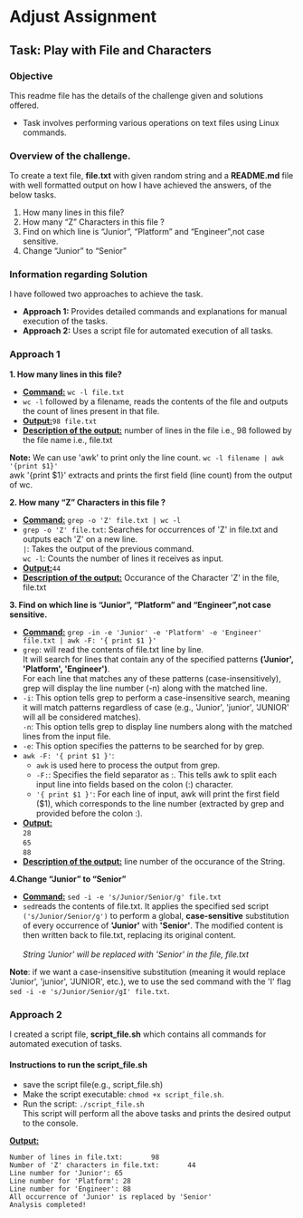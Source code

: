 # Adjust Assignment

## Task: Play with File and Characters
### Objective
This readme file has the details of the challenge given and solutions offered.

- Task involves performing various operations on text files using Linux commands.

### Overview of the challenge.
 To create a text file, <b>file.txt</b> with given random string and a <b>README.md</b> file with well formatted output
 on how I have achieved the answers, of the below tasks.
1. How many lines in this file?
2. How many “Z” Characters in this file ?
3. Find on which line is “Junior”, “Platform” and “Engineer”,not case
   sensitive.
4. Change “Junior” to “Senior”

### Information regarding Solution
I have followed two approaches to achieve the task.

- <b>Approach 1:</b> Provides detailed commands and explanations for manual execution of the tasks.
- <b>Approach 2:</b> Uses a script file for automated execution of all tasks.

### Approach 1
<b>1. How many lines in this file?</b>
  - <b><u>Command:</u></b> `wc -l file.txt`
  - `wc -l` followed by a filename, reads the contents of the file and outputs the count of lines present in that file.
  - <b><u>Output:</u></b>`98 file.txt`
  - <b><u>Description of the output:</u></b> number of lines in the file i.e., 98 followed by the file name i.e., file.txt

<b>Note:</b> We can use 'awk' to print only the line count.
    `wc -l filename | awk '{print $1}'`  
     awk '{print $1}' extracts and prints the first field (line count) from the output of wc.

<b>2. How many “Z” Characters in this file ?</b>
- <b><u>Command:</u></b> `grep -o 'Z' file.txt | wc -l`
- `grep -o 'Z' file.txt`: Searches for occurrences of 'Z' in file.txt and outputs each 'Z' on a new line.  
  `|`: Takes the output of the previous command.  
  `wc -l`: Counts the number of lines it receives as input.
-  <b><u>Output:</u></b>`44`
- <b><u>Description of the output:</u></b> Occurance of the Character 'Z' in the file, file.txt

<b>3. Find on which line is “Junior”, “Platform” and “Engineer”,not case
sensitive.</b>
- <b><u>Command:</u></b> `grep -in -e 'Junior' -e 'Platform' -e 'Engineer' file.txt | awk -F: '{ print $1 }'
  `
- `grep`: will read the contents of file.txt line by line.  
  It will search for lines that contain any of the specified patterns <b>('Junior', 'Platform', 'Engineer')</b>.  
  For each line that matches any of these patterns (case-insensitively), grep will display the line number (-n) along with the matched line.  
- `-i`: This option tells grep to perform a case-insensitive search, meaning it will match patterns regardless of case (e.g., 'Junior', 'junior', 'JUNIOR' will all be considered matches).  
  `-n`: This option tells grep to display line numbers along with the matched lines from the input file.  
- `-e`: This option specifies the patterns to be searched for by grep.
- `awk -F: '{ print $1 }'`:  
  - `awk` is used here to process the output from grep.  
  - `-F:`: Specifies the field separator as :. This tells awk to split each input line into fields based on the colon (:) character.  
  - `'{ print $1 }'`: For each line of input, awk will print the first field ($1), which corresponds to the line number (extracted by grep and provided before the colon :).
-  <b><u>Output:</u></b>  
`28`  
`65`  
`88`
- <b><u>Description of the output:</u></b> line number of the occurance of the String.

<b>4.Change “Junior” to “Senior”</b>
- <b><u>Command:</u></b> `sed -i -e 's/Junior/Senior/g' file.txt`
- `sed`reads the contents of file.txt.
  It applies the specified sed script `('s/Junior/Senior/g')` to perform a global, <b>case-sensitive</b> substitution of every occurrence of <b>'Junior'</b> with <b>'Senior'</b>.
  The modified content is then written back to file.txt, replacing its original content.  
<br><i>String 'Junior' will be replaced with 'Senior' in the file, file.txt</i>

<b>Note</b>: if we want a case-insensitive substitution (meaning it would replace 'Junior', 'junior', 'JUNIOR', etc.), we to use the sed command with the 'I' flag `sed -i -e 's/Junior/Senior/gI' file.txt`.

### Approach 2
I created a script file, <b>script_file.sh</b> which contains all commands for automated execution of tasks.
#### Instructions to run the script_file.sh

- save the script file(e.g., script_file.sh)
- Make the script executable: `chmod +x script_file.sh`.
- Run the script: `./script_file.sh`  
This script will perform all the above tasks and prints the desired output to the console.

<b><u>Output:</u></b>  


`Number of lines in file.txt:       98`  
`Number of 'Z' characters in file.txt:       44`  
`Line number for 'Junior': 65`  
`Line number for 'Platform': 28`  
`Line number for 'Engineer': 88`  
`All occurrence of 'Junior' is replaced by 'Senior'`  
`Analysis completed!`


 


